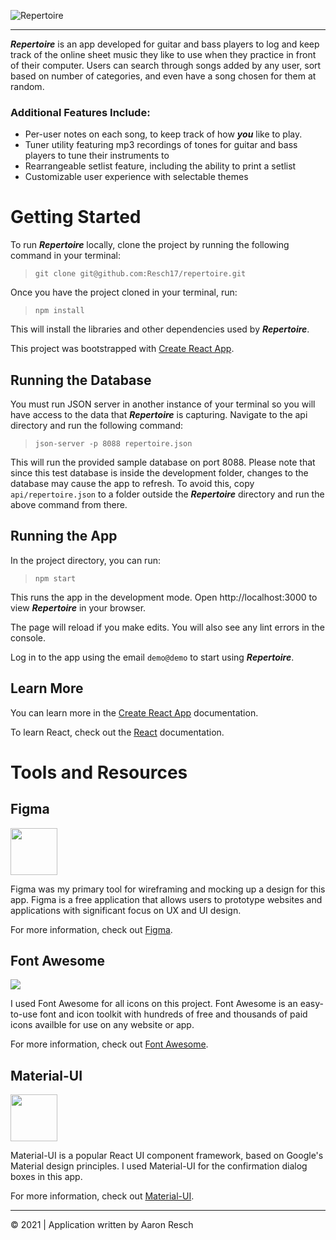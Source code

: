 ![Repertoire](https://www.aaronresch.com/images/repertoirePoster.png
)
- - - -

***Repertoire*** is an app developed for guitar and bass players to log and keep track of the online sheet music they like to use when they practice in front of their computer. Users can search through songs added by any user, sort based on number of categories, and even have a song chosen for them at random.

### Additional Features Include:
- Per-user notes on each song, to keep track of how ***you*** like to play.
- Tuner utility featuring mp3 recordings of tones for guitar and bass players to tune their instruments to
- Rearrangeable setlist feature, including the ability to print a setlist
- Customizable user experience with selectable themes

# Getting Started

To run ***Repertoire*** locally, clone the project by running the following command in your terminal:
> `git clone git@github.com:Resch17/repertoire.git`

Once you have the project cloned in your terminal, run:
> `npm install`

This will install the libraries and other dependencies used by ***Repertoire***.

This project was bootstrapped with [Create React App](https://github.com/facebook/create-react-app).

## Running the Database
You must run JSON server in another instance of your terminal so you will have access to the data that ***Repertoire*** is capturing. Navigate to the api directory and run the following command:
> `json-server -p 8088 repertoire.json`

This will run the provided sample database on port 8088. Please note that since this test database is inside the development folder, changes to the database may cause the app to refresh. To avoid this, copy `api/repertoire.json` to a folder outside the ***Repertoire*** directory and run the above command from there.

## Running the App
In the project directory, you can run:
> `npm start`

This runs the app in the development mode.
Open http://localhost:3000 to view ***Repertoire*** in your browser.

The page will reload if you make edits.
You will also see any lint errors in the console.

Log in to the app using the email `demo@demo` to start using ***Repertoire***.

## Learn More
You can learn more in the [Create React App](https://github.com/facebook/create-react-app) documentation.

To learn React, check out the [React](https://reactjs.org/) documentation.


# Tools and Resources

## Figma
<img src="https://upload.wikimedia.org/wikipedia/commons/thumb/3/33/Figma-logo.svg/320px-Figma-logo.svg.png" width="75" />

Figma was my primary tool for wireframing and mocking up a design for this app. Figma is a free application that allows users to prototype websites and applications with significant focus on UX and UI design.

For more information, check out [Figma](https://www.figma.com/).

## Font Awesome
<img src="https://upload.wikimedia.org/wikipedia/commons/thumb/8/89/Font_Awesome_5_logo_black.svg/320px-Font_Awesome_5_logo_black.svg.png" />

I used Font Awesome for all icons on this project. Font Awesome is an easy-to-use font and icon toolkit with hundreds of free and thousands of paid icons availble for use on any website or app.

For more information, check out [Font Awesome](https://fontawesome.com/).

## Material-UI
<img src="https://material-ui.com/static/logo_raw.svg" width="75">

Material-UI is a popular React UI component framework, based on Google's Material design principles. I used Material-UI for the confirmation dialog boxes in this app.

For more information, check out [Material-UI](https://material-ui.com).

----
&copy; 2021   | Application written by Aaron Resch
